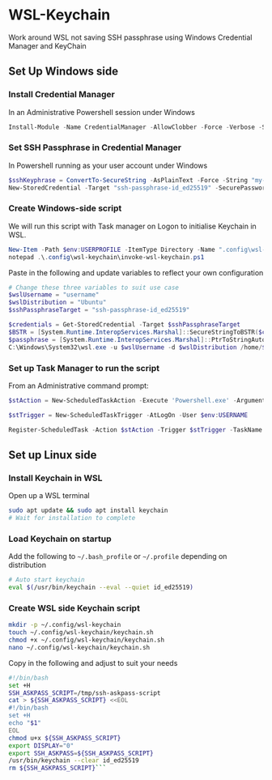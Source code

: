# WSL-Keychain
Work around WSL not saving SSH passphrase using Windows Credential Manager and KeyChain

## Set Up Windows side

### Install Credential Manager

In an Administrative Powershell session under Windows

```powershell
Install-Module -Name CredentialManager -AllowClobber -Force -Verbose -Scope AllUsers
```

### Set SSH Passphrase in Credential Manager

In Powershell running as your user account under Windows

```powershell
$sshKeyphrase = ConvertTo-SecureString -AsPlainText -Force -String "my-secret-key"
New-StoredCredential -Target "ssh-passphrase-id_ed25519" -SecurePassword $sshKeyphrase -Persist LocalMachine
```

### Create Windows-side script

We will run this script with Task manager on Logon to initialise Keychain in WSL.

```powershell
New-Item -Path $env:USERPROFILE -ItemType Directory -Name ".config\wsl-keychain"
notepad .\.config\wsl-keychain\invoke-wsl-keychain.ps1
```

Paste in the following and update variables to reflect your own configuration

```powershell
# Change these three variables to suit use case
$wslUsername = "username"
$wslDistribution = "Ubuntu"
$sshPassphraseTarget = "ssh-passphrase-id_ed25519" 

$credentials = Get-StoredCredential -Target $sshPassphraseTarget
$BSTR = [System.Runtime.InteropServices.Marshal]::SecureStringToBSTR($credentials.Password)
$passphrase = [System.Runtime.InteropServices.Marshal]::PtrToStringAuto($BSTR)
C:\Windows\System32\wsl.exe -u $wslUsername -d $wslDistribution /home/$wslUsername/.config/wsl-keychain/keychain.sh `'$passphrase`'
```

### Set up Task Manager to run the script

From an Administrative command prompt:

```powershell
$stAction = New-ScheduledTaskAction -Execute 'Powershell.exe' -Argument '-WindowStyle Hidden -file C:\Users\Aiden\.config\wsl-keychain\invoke-wsl-keychain.ps1'

$stTrigger = New-ScheduledTaskTrigger -AtLogOn -User $env:USERNAME

Register-ScheduledTask -Action $stAction -Trigger $stTrigger -TaskName "WSL-Keychain" -Description "Pass SSH Passphrase from Credential Manager in to WSL Keychain"
```

## Set up Linux side

### Install Keychain in WSL

Open up a WSL terminal 

```bash
sudo apt update && sudo apt install keychain
# Wait for installation to complete
```

### Load Keychain on startup

Add the following to `~/.bash_profile` or `~/.profile` depending on distribution

```bash
# Auto start keychain
eval $(/usr/bin/keychain --eval --quiet id_ed25519)
```

### Create WSL side Keychain script

```bash
mkdir -p ~/.config/wsl-keychain
touch ~/.config/wsl-keychain/keychain.sh
chmod +x ~/.config/wsl-keychain/keychain.sh
nano ~/.config/wsl-keychain/keychain.sh
```

Copy in the following and adjust to suit your needs

```bash
#!/bin/bash
set +H
SSH_ASKPASS_SCRIPT=/tmp/ssh-askpass-script
cat > ${SSH_ASKPASS_SCRIPT} <<EOL
#!/bin/bash
set +H
echo "$1"
EOL
chmod u+x ${SSH_ASKPASS_SCRIPT}
export DISPLAY="0"
export SSH_ASKPASS=${SSH_ASKPASS_SCRIPT}
/usr/bin/keychain --clear id_ed25519
rm ${SSH_ASKPASS_SCRIPT}```

